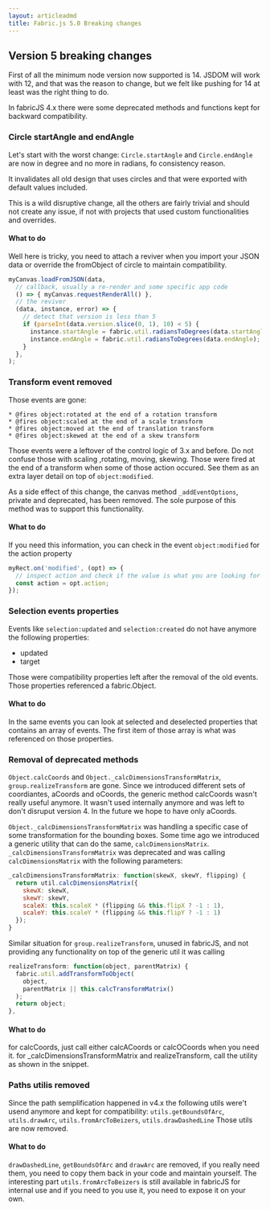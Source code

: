 ```yaml
---
layout: articleadmd
title: Fabric.js 5.0 Breaking changes
---
```

## Version 5 breaking changes

First of all the minimum node version now supported is 14.
JSDOM will work with 12, and that was the reason to change, but we felt like pushing for 14 at least was the right thing to do.

In fabricJS 4.x there were some deprecated methods and functions kept for backward compatibility.

### Circle startAngle and endAngle

Let's start with the worst change: `Circle.startAngle` and `Circle.endAngle` are now in degree and no more in radians, fo consistency reason.

It invalidates all old design that uses circles and that were exported with default values included.

This is a wild disruptive change, all the others are fairly trivial and should not create any issue, if not with projects that used custom functionalities and overrides.

#### What to do

Well here is tricky, you need to attach a reviver when you import your JSON data or override the fromObject of circle to maintain compatibility.

```js
myCanvas.loadFromJSON(data,
  // callback, usually a re-render and some specific app code
  () => { myCanvas.requestRenderAll() },
  // the reviver
  (data, instance, error) => {
    // detect that version is less than 5
    if (parseInt(data.version.slice(0, 1), 10) < 5) {
      instance.startAngle = fabric.util.radiansToDegrees(data.startAngle);
      instance.endAngle = fabric.util.radiansToDegrees(data.endAngle);
    }
  },
);
```


### Transform event removed
Those events are gone:
```
* @fires object:rotated at the end of a rotation transform
* @fires object:scaled at the end of a scale transform
* @fires object:moved at the end of translation transform
* @fires object:skewed at the end of a skew transform
```
Those events were a leftover of the control logic of 3.x and before.
Do not confuse those with scaling ,rotating, moving, skewing. Those were fired at the end of a transform when some of those action occured.
See them as an extra layer detail on top of `object:modified`.

As a side effect of this change, the canvas method `_addEventOptions`, private and deprecated, has been removed.
The sole purpose of this method was to support this functionality.

#### What to do
If you need this information, you can check in the event `object:modified` for the action property
```js
myRect.on('modified', (opt) => {
  // inspect action and check if the value is what you are looking for
  const action = opt.action;
});
```

### Selection events properties

Events like `selection:updated` and `selection:created` do not have anymore the following properties:
- updated
- target

Those were compatibility properties left after the removal of the old events.
Those properties referenced a fabric.Object.

#### What to do

In the same events you can look at selected and deselected properties that contains an array of events.
The first item of those array is what was referenced on those properties.

### Removal of deprecated methods

`Object.calcCoords` and `Object._calcDimensionsTransformMatrix`, `group.realizeTransform` are gone.
Since we introduced different sets of coordiantes, aCoords and oCoords, the generic method calcCoords wasn't really useful anymore. It wasn't used internally anymore and was left to don't disruput version 4.
In the future we hope to have only aCoords.

`Object._calcDimensionsTransformMatrix` was handling a specific case of some transformation for the bounding boxes.
Some time ago we introduced a generic utility that can do the same, `calcDimensionsMatrix`.
`_calcDimensionsTransformMatrix` was deprecated and was calling `calcDimensionsMatrix` with the following parameters:

```js
_calcDimensionsTransformMatrix: function(skewX, skewY, flipping) {
  return util.calcDimensionsMatrix({
    skewX: skewX,
    skewY: skewY,
    scaleX: this.scaleX * (flipping && this.flipX ? -1 : 1),
    scaleY: this.scaleY * (flipping && this.flipY ? -1 : 1)
  });
}
```

Similar situation for `group.realizeTransform`, unused in fabricJS, and not providing any functionality on top of the generic util it was calling

```js
realizeTransform: function(object, parentMatrix) {
  fabric.util.addTransformToObject(
    object,
    parentMatrix || this.calcTransformMatrix()
  );
  return object;
},
```

#### What to do

for calcCoords, just call either calcACoords or calcOCoords when you need it.
for _calcDimensionsTransformMatrix and realizeTransform, call the utility as shown in the snippet.


### Paths utilis removed

Since the path semplification happened in v4.x the following utils were't usend anymore and kept for compatibility: `utils.getBoundsOfArc`, `utils.drawArc`, `utils.fromArcToBeizers`, `utils.drawDashedLine`
Those utils are now removed.

#### What to do

`drawDashedLine`, `getBoundsOfArc` and `drawArc` are removed, if you really need them, you need to copy them back in your code and maintain yourself.
The interesting part `utils.fromArcToBeizers` is still available in fabricJS for internal use and if you need to you use it, you need to expose it on your own.
